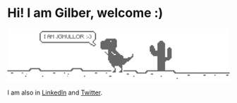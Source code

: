 # Hi! I am Gilber, welcome :)

<img src="https://github.com/jgmullor/jgmullor/raw/master/github-welcome.gif" alt="Funny Chrome dinosaur animation singing Baby don't hurt me">

I am also in [LinkedIn](https://www.linkedin.com/in/jgmullor/) and [Twitter](https://www.twitter.com/jgmullor/).

